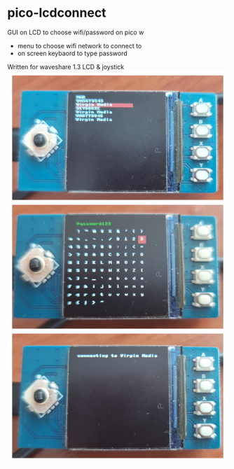 # pico-lcdconnect
GUI on LCD to choose wifi/password on pico w

- menu to choose wifi network to connect to
- on screen keybaord to type password
  
Written for waveshare 1.3 LCD & joystick
![](lcdconnect.jpg)
